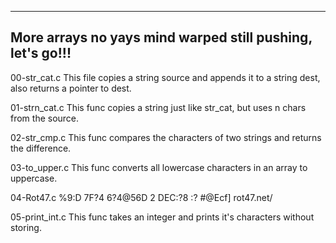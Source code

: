 --------------------------------------------
More arrays no yays
mind warped
still pushing, let's go!!!
-------------------------------------------------
00-str_cat.c
This file copies a string source and appends it to a string dest, also returns a pointer to dest.

01-strn_cat.c
This func copies a string just like str_cat, but uses n chars from the source.

02-str_cmp.c
This func compares the characters of two strings and returns the difference.

03-to_upper.c
This func converts all lowercase characters in an array to uppercase.

04-Rot47.c
%9:D 7F?4 6?4@56D 2 DEC:?8 :? #@Ecf] rot47.net/

05-print_int.c
This func takes an integer and prints it's characters without storing.
